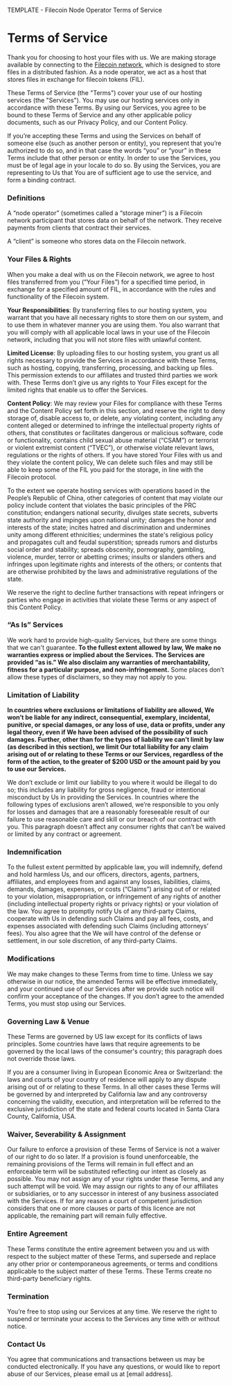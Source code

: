 TEMPLATE - Filecoin Node Operator Terms of Service


# Terms of Service

Thank you for choosing to host your files with us. We are making storage available by connecting to the  [Filecoin network](https://docs.filecoin.io/about-filecoin/what-is-filecoin/), which is designed to store files in a distributed fashion. As a node operator, we act as a host that stores files in exchange for filecoin tokens (FIL).

These Terms of Service (the "Terms") cover your use of our hosting services (the "Services"). You may use our hosting services only in accordance with these Terms. By using our Services, you agree to be bound to these Terms of Service and any other applicable policy documents, such as our Privacy Policy, and our Content Policy.

If you’re accepting these Terms and using the Services on behalf of someone else (such as another person or entity), you represent that you’re authorized to do so, and in that case the words “you” or “your” in these Terms include that other person or entity. In order to use the Services, you must be of legal age in your locale to do so. By using the Services, you are representing to Us that You are of sufficient age to use the service, and form a binding contract.

### Definitions

A “node operator” (sometimes called a “storage miner”) is a Filecoin network participant that stores data on behalf of the network. They receive payments from clients that contract their services.

A “client” is someone who stores data on the Filecoin network.

### Your Files & Rights
When you make a deal with us on the Filecoin network, we agree to host files transferred from you (“Your Files”) for a specified time period, in exchange for a specified amount of FIL, in accordance with the rules and functionality of the Filecoin system. 

**Your Responsibilities**: By transferring files to our hosting system, you warrant that you have all necessary rights to store them on our system, and to use them in whatever manner you are using them. You also warrant that you will comply with all applicable local laws in your use of the Filecoin network, including that you will not store files with unlawful content.

**Limited License**: By uploading files to our hosting system, you grant us all rights necessary to provide the Services in accordance with these Terms, such as hosting, copying, transferring, processing, and backing up files. This permission extends to our affiliates and trusted third parties we work with. These Terms don’t give us any rights to Your Files except for the limited rights that enable us to offer the Services.

**Content Policy**:  We may review your Files for compliance with these Terms and the Content Policy set forth in this section, and reserve the right to deny storage of, disable access to, or delete, any violating content, including any content alleged or determined to infringe the intellectual property rights of others, that constitutes or facilitates dangerous or malicious software, code or functionality, contains child sexual abuse material (“CSAM”) or terrorist or violent extremist content (“TVEC”), or otherwise violate relevant laws, regulations or the rights of others. If you have stored Your Files with us and they violate the content policy, We can delete such files and may still be able to keep some of the FIL you paid for the storage, in line with the Filecoin protocol.

To the extent we operate hosting services with operations based in the People’s Republic of China, other categories of content that may violate our policy include content that violates the basic principles of the PRC constitution; endangers national security, divulges state secrets, subverts state authority and impinges upon national unity; damages the honor and interests of the state; incites hatred and discrimination and undermines unity among different ethnicities; undermines the state's religious policy and propagates cult and feudal superstition; spreads rumors and disturbs social order and stability; spreads obscenity, pornography, gambling, violence, murder, terror or abetting crimes; insults or slanders others and infringes upon legitimate rights and interests of the others; or contents that are otherwise prohibited by the laws and administrative regulations of the state.

We reserve the right to decline further transactions with repeat infringers or parties who engage in activities that violate these Terms or any aspect of this Content Policy.

### “As Is” Services
We work hard to provide high-quality Services, but there are some things that we can't guarantee. **To the fullest extent allowed by law, We make no warranties express or implied about the Services. The Services are provided “as is.” We also disclaim any warranties of merchantability, fitness for a particular purpose, and non-infringement.** Some places don’t allow these types of disclaimers, so they may not apply to you.

### Limitation of Liability
**In countries where exclusions or limitations of liability are allowed, We won’t be liable for any indirect, consequential, exemplary, incidental, punitive, or special damages, or any loss of use, data or profits, under any legal theory, even if We have been advised of the possibility of such damages. Further, other than for the types of liability we can’t limit by law (as described in this section), we limit Our total liability for any claim arising out of or relating to these Terms or our Services, regardless of the form of the action, to the greater of $200 USD or the amount paid by you to use our Services.**

We don’t exclude or limit our liability to you where it would be illegal to do so; this includes any liability for gross negligence, fraud or intentional misconduct by Us in providing the Services. In countries where the following types of exclusions aren’t allowed, we’re responsible to you only for losses and damages that are a reasonably foreseeable result of our failure to use reasonable care and skill or our breach of our contract with you. This paragraph doesn’t affect any consumer rights that can’t be waived or limited by any contract or agreement.

### Indemnification
To the fullest extent permitted by applicable law, you will indemnify, defend and hold harmless Us, and our officers, directors, agents, partners, affiliates, and employees from and against any losses, liabilities, claims, demands, damages, expenses, or costs (“Claims”) arising out of or related to your violation, misappropriation, or infringement of any rights of another (including intellectual property rights or privacy rights) or your violation of the law. You agree to promptly notify Us of any third-party Claims, cooperate with Us in defending such Claims and pay all fees, costs, and expenses associated with defending such Claims (including attorneys’ fees). You also agree that the We will have control of the defense or settlement, in our sole discretion, of any third-party Claims.

### Modifications
We may make changes to these Terms from time to time. Unless we say otherwise in our notice, the amended Terms will be effective immediately, and your continued use of our Services after we provide such notice will confirm your acceptance of the changes. If you don’t agree to the amended Terms, you must stop using our Services.  

### Governing Law & Venue
These Terms are governed by US law except for its conflicts of laws principles. Some countries have laws that require agreements to be governed by the local laws of the consumer's country; this paragraph does not override those laws.

If you are a consumer living in European Economic Area or Switzerland: the laws and courts of your country of residence will apply to any dispute arising out of or relating to these Terms. In all other cases these Terms will be governed by and interpreted by California law and any controversy concerning the validity, execution, and interpretation will be referred to the exclusive jurisdiction of the state and federal courts located in Santa Clara County, California, USA.

### Waiver, Severability & Assignment
Our failure to enforce a provision of these Terms of Service is not a waiver of our right to do so later. If a provision is found unenforceable, the remaining provisions of the Terms will remain in full effect and an enforceable term will be substituted reflecting our intent as closely as possible. You may not assign any of your rights under these Terms, and any such attempt will be void. We may assign our rights to any of our affiliates or subsidiaries, or to any successor in interest of any business associated with the Services. If for any reason a court of competent jurisdiction considers that one or more clauses or parts of this licence are not applicable, the remaining part will remain fully effective.

### Entire Agreement
These Terms constitute the entire agreement between you and us with respect to the subject matter of these Terms, and supersede and replace any other prior or contemporaneous agreements, or terms and conditions applicable to the subject matter of these Terms. These Terms create no third-party beneficiary rights.

### Termination
You’re free to stop using our Services at any time. We reserve the right to suspend or terminate your access to the Services any time with or without notice.

### Contact Us
You agree that communications and transactions between us may be conducted electronically. If you have any questions, or would like to report abuse of our Services, please email us at [email address].




